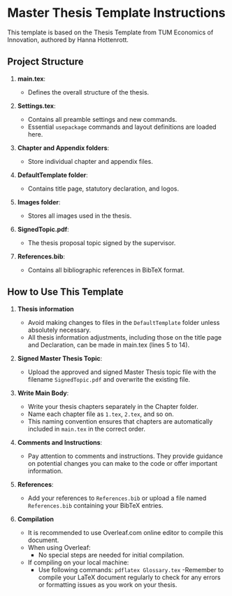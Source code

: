 # Master Thesis Template Instructions

This template is based on the Thesis Template from TUM Economics of Innovation, authored by Hanna Hottenrott.

## Project Structure

1. **main.tex**: 
   - Defines the overall structure of the thesis.

2. **Settings.tex**: 
   - Contains all preamble settings and new commands.
   - Essential `usepackage` commands and layout definitions are loaded here.

3. **Chapter and Appendix folders**: 
   - Store individual chapter and appendix files.

4. **DefaultTemplate folder**: 
   - Contains title page, statutory declaration, and logos.

5. **Images folder**: 
   - Stores all images used in the thesis.

6. **SignedTopic.pdf**: 
   - The thesis proposal topic signed by the supervisor.

7. **References.bib**: 
   - Contains all bibliographic references in BibTeX format.

## How to Use This Template
1. **Thesis information**
   - Avoid making changes to files in the `DefaultTemplate` folder unless absolutely necessary.
   - All thesis information adjustments, including those on the title page and Declaration, can be made in main.tex (lines 5 to 14).

2. **Signed Master Thesis Topic**: 
   - Upload the approved and signed Master Thesis topic file with the filename `SignedTopic.pdf` and overwrite the existing file.

3. **Write Main Body**: 
   - Write your thesis chapters separately in the Chapter folder.
   - Name each chapter file as `1.tex`, `2.tex`, and so on.
   - This naming convention ensures that chapters are automatically included in `main.tex` in the correct order.

4. **Comments and Instructions**: 
   - Pay attention to comments and instructions. They provide guidance on potential changes you can make to the code or offer important information.

5. **References**:
   - Add your references to `References.bib` or upload a file named `References.bib` containing your BibTeX entries.

6. **Compilation**
   - It is recommended to use Overleaf.com online editor to compile this document.
   - When using Overleaf:
     - No special steps are needed for initial compilation.
   - If compiling on your local machine:
     - Use following commands:
       `pdflatex Glossary.tex`
   -Remember to compile your LaTeX document regularly to check for any errors or formatting issues as you work on your thesis.